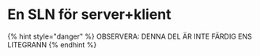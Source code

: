 # En SLN för server+klient

{% hint style="danger" %}
OBSERVERA: DENNA DEL ÄR INTE FÄRDIG ENS LITEGRANN
{% endhint %}

